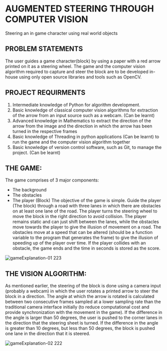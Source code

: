 # AUGMENTED STEERING THROUGH COMPUTER VISION
Steering an in game character using real world objects
## PROBLEM STATEMENTS
The user guides a game character(block) by using a paper with a red arrow printed on it as a steering wheel. The game and the computer vision algorithm required to capture and steer the block are to be developed in-house using only open source libraries and tools such as OpenCV.
## PROJECT REQUIRMENTS
1. Intermediate knowledge of Python for algorithm development.
2. Basic knowledge of classical computer vision algorithms for extraction of the arrow from an input source such as a webcam. (Can be learnt)
3. Advanced knowledge in Mathematics to extract the direction of the arrow from the image and the direction in which the arrow has been turned in the respective frames
4. Basic knowledge of Threading in python applications (Can be learnt) to run the game and the computer vision algorithm together
5. Basic knowledge of version control software, such as Git, to manage the project. (Can be learnt)
## THE GAME:
The game comprises of 3 major components:
- The background
-  The obstacles
-  The player (Block)
The objective of the game is simple. Guide the player (The block) through a road with three lanes in which there are obstacles on at least one lane of the road. The player turns the steering wheel to move the block in the right direction to avoid collision. The player remains static and can just shift between the lanes, while the obstacles move towards the player to give the illusion of movement on a road. The obstacles move at a speed that can be altered (should be a function variable to the program that generates the frame) to give the illusion of speeding up of the player over time. If the player collides with an obstacle, the game ends and the time in seconds is stored as the score.


![gameExplanation-01 223](https://user-images.githubusercontent.com/66733698/87847883-df2e0080-c8f8-11ea-9a40-a54482de3c90.png)
## THE VISION ALGORITHM:
As mentioned earlier, the steering of the block is done using a camera input (probably a webcam) in which the user rotates a printed arrow to steer the block in a direction. The angle at which the arrow is rotated is calculated between two consecutive frames sampled at a lower sampling rate than the traditional camera interface initially (to reduce computational cost and provide synchronization with the movement in the game). If the difference in the angle is larger than 50 degrees, the user is pushed to the corner lanes in the direction that the steering sheet is turned. If the difference in the angle is greater than 10 degrees, but less than 50 degrees, the block is pushed one lane in the direction that it is steered.


![gameExplanation-02 222](https://user-images.githubusercontent.com/66733698/87847890-fff65600-c8f8-11ea-88eb-bb335206bd84.png)
